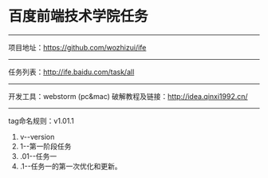# 百度前端技术学院任务
***
项目地址：https://github.com/wozhizui/ife
***
任务列表：http://ife.baidu.com/task/all
***
开发工具：webstorm (pc&mac) 破解教程及链接：http://idea.qinxi1992.cn/
***
tag命名规则：v1.01.1
1. v--version
2. 1--第一阶段任务
3. .01--任务一
4. .1--任务一的第一次优化和更新。
